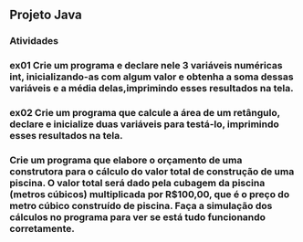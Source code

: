 ## Projeto Java
### Atividades
### ex01 Crie um programa e declare nele 3 variáveis numéricas int, inicializando-as com algum valor e obtenha a soma dessas variáveis e a média delas,imprimindo esses resultados na tela.
### ex02 Crie um programa que calcule a área de um retângulo, declare e inicialize duas variáveis para testá-lo, imprimindo esses resultados na tela.
### Crie um programa que elabore o orçamento de uma construtora para o cálculo do valor total de construção de uma piscina. O valor total será dado pela cubagem da piscina (metros cúbicos) multiplicada por R$100,00, que é o preço do metro cúbico construído de piscina. Faça a simulação dos cálculos no programa para ver se está tudo funcionando corretamente.